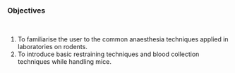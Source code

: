 ### Objectives
 
&nbsp;

1. To familiarise the user to the common anaesthesia techniques applied in laboratories on rodents.
2. To introduce basic restraining techniques and blood collection techniques while handling mice.
